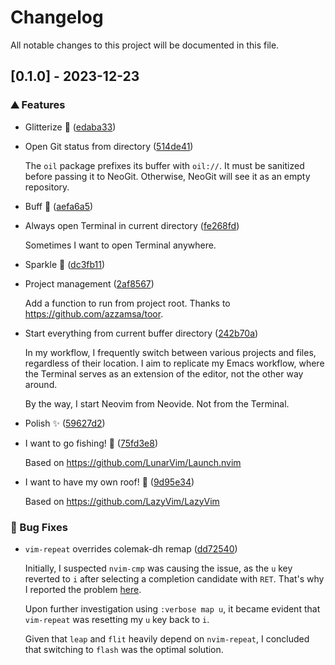 # Changelog

All notable changes to this project will be documented in this file.

## [0.1.0] - 2023-12-23

### ⛰️ Features

- Glitterize 💫 ([edaba33](https://github.com/azzamsa/roof/commit/edaba330596f194830bc0d5dcba8655c7b86de6b))
- Open Git status from directory ([514de41](https://github.com/azzamsa/roof/commit/514de4174348ecbcd7f35b56f8f7463b81cc02ff))

  The `oil` package prefixes its buffer with `oil://`.
  It must be sanitized before passing it to NeoGit.
  Otherwise, NeoGit will see it as an empty repository.

- Buff 💪 ([aefa6a5](https://github.com/azzamsa/roof/commit/aefa6a5350eb9d7be22b2117b1d2c6290508eb51))
- Always open Terminal in current directory ([fe268fd](https://github.com/azzamsa/roof/commit/fe268fdcaf2e251b95ceccc5e79bf85cb164fc32))

  Sometimes I want to open Terminal anywhere.

- Sparkle 🔮 ([dc3fb11](https://github.com/azzamsa/roof/commit/dc3fb113604ea522b5212f554824f81a677c3949))
- Project management ([2af8567](https://github.com/azzamsa/roof/commit/2af8567c750b3541eef6b14919ef51607799563e))

  Add a function to run from project root.
  Thanks to https://github.com/azzamsa/toor.

- Start everything from current buffer directory ([242b70a](https://github.com/azzamsa/roof/commit/242b70ab2d46017b4bf75a8451461ddd24f42162))

  In my workflow, I frequently switch between various projects and files, regardless of their location.
  I aim to replicate my Emacs workflow, where the Terminal serves as an extension of the editor,
  not the other way around.

  By the way, I start Neovim from Neovide. Not from the Terminal.

- Polish ✨ ([59627d2](https://github.com/azzamsa/roof/commit/59627d2af6c6382f3567e488b542ed28ca1d54e1))
- I want to go fishing! 🎣 ([75fd3e8](https://github.com/azzamsa/roof/commit/75fd3e8123e3c20f61df88bc01df8ccd7137375b))

  Based on https://github.com/LunarVim/Launch.nvim

- I want to have my own roof! 🏡 ([9d95e34](https://github.com/azzamsa/roof/commit/9d95e3462da8cfc84f17b3ec06359097113614d6))

  Based on https://github.com/LazyVim/LazyVim

### 🐛 Bug Fixes

- `vim-repeat` overrides colemak-dh remap ([dd72540](https://github.com/azzamsa/roof/commit/dd725400cd9efb3591c0bf47f7179e6e709dfdb7))

  Initially, I suspected `nvim-cmp` was causing the issue,
  as the `u` key reverted to `i` after selecting a completion candidate with `RET`.
  That's why I reported the problem [here](https://github.com/hrsh7th/nvim-cmp/discussions/1782).

  Upon further investigation using `:verbose map u`, it became evident that `vim-repeat` was resetting my `u` key back to `i`.

  Given that `leap` and `flit` heavily depend on `nvim-repeat`, I concluded that switching to `flash` was the optimal solution.

